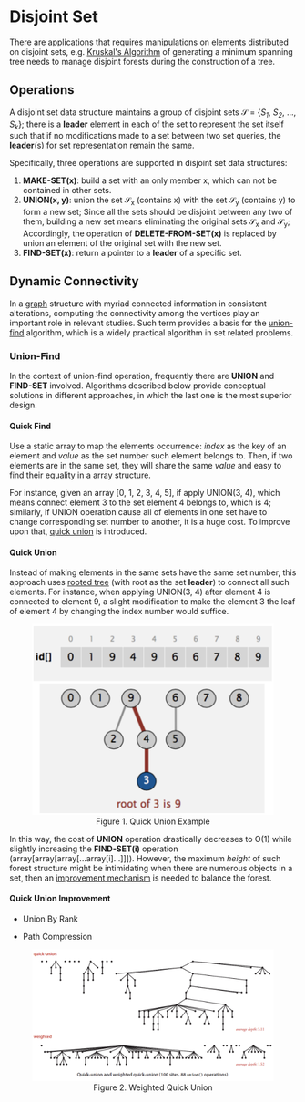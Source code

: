 # Disjoint Set

There are applications that requires manipulations on elements distributed on disjoint sets, e.g. [Kruskal's Algorithm](../graph-algorithms/minimum-spanning-tree.md) of generating a minimum spanning tree needs to manage disjoint forests during the construction of a tree.

## Operations

A disjoint set data structure maintains a group of disjoint sets &Sscr; = {_S<sub>1</sub>_, _S<sub>2</sub>_, ..., _S<sub>k</sub>_}; there is a **leader** element in each of the set to represent the set itself such that if no modifications made to a set between two set queries, the **leader**(s) for set representation remain the same.

Specifically, three operations are supported in disjoint set data structures:

1. **MAKE-SET(x)**: build a set with an only member x, which can not be contained in other sets.
2. **UNION(x, y)**: union the set &Sscr;<sub>x</sub> (contains x) with the set &Sscr;<sub>y</sub> (contains y) to form a new set; Since all the sets should be disjoint between any two of them, building a new set means eliminating the original sets &Sscr;<sub>x</sub> and &Sscr;<sub>y</sub>; Accordingly, the operation of **DELETE-FROM-SET(x)** is replaced by union an element of the original set with the new set.
3. **FIND-SET(x)**: return a pointer to a **leader** of a specific set.

## Dynamic Connectivity

In a [graph](../graph-algorithms/overview.md) structure with myriad connected information in consistent alterations, computing the connectivity among the vertices play an important role in relevant studies. Such term provides a basis for the [union-find](#union-find) algorithm, which is a widely practical algorithm in set related problems.

### Union-Find

In the context of union-find operation, frequently there are **UNION** and **FIND-SET** involved. Algorithms described below provide conceptual solutions in different approaches, in which the last one is the most superior design.

#### Quick Find

Use a static array to map the elements occurrence: _index_ as the key of an element and _value_ as the set number such element belongs to. Then, if two elements are in the same set, they will share the same _value_ and easy to find their equality in a array structure.

For instance, given an array [0, 1, 2, 3, 4, 5], if apply UNION(3, 4), which means connect element 3 to the set element 4 belongs to, which is 4; similarly, if UNION operation cause all of elements in one set have to change corresponding set number to another, it is a huge cost. To improve upon that, [quick union](#quick-union) is introduced.

#### Quick Union

Instead of making elements in the same sets have the same set number, this approach uses [rooted tree](overview.md) (with root as the set **leader**) to connect all such elements. For instance, when applying UNION(3, 4) after element 4 is connected to element 9, a slight modification to make the element 3 the leaf of element 4 by changing the index number would suffice.

<figure style="text-align:center">
  <img src="../images/quick-union.png" />
  <figcaption>Figure 1. Quick Union Example</figcaption>
</figure>

In this way, the cost of **UNION** operation drastically decreases to &Omicron;(1) while slightly increasing the **FIND-SET(i)** operation (array[array[array[...array[i]...]]]). However, the maximum _height_ of such forest structure might be intimidating when there are numerous objects in a set, then an [improvement mechanism](#quick-union-improvement) is needed to balance the forest.

#### Quick Union Improvement

* Union By Rank

* Path Compression

<figure style="text-align:center">
  <img src="../images/weighted-quick-union.png" />
  <figcaption>Figure 2. Weighted Quick Union</figcaption>
</figure>